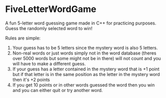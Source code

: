 # FiveLetterWordGame
A fun 5-letter word guessing game made in C++ for practicing purposes. Guess the randomly selected word to win!

Rules are simple:
1. Your guess has to be 5 letters since the mystery word is also 5 letters.
2. Non-real words or just words simply not in the word database (theres over 5000 words but some might not be in there) will not count and you will have to make a different guess.
3. If your guess has a letter contained in the mystery word that is +1 point but if that letter is in the same position as the letter in the mystery word then it's +2 points
4. If you get 10 points or in other words guessed the word then you win and you can either quit or try another word. 
